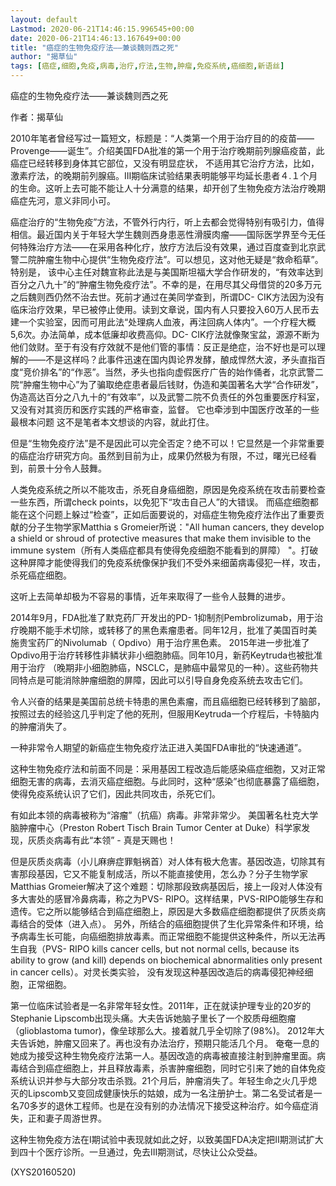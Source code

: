 ```yaml
---
layout: default
Lastmod: 2020-06-21T14:46:15.996545+00:00
date: 2020-06-21T14:46:13.167649+00:00
title: "癌症的生物免疫疗法——兼谈魏则西之死"
author: "揭草仙"
tags: [癌症,细胞,免疫,病毒,治疗,疗法,生物,肿瘤,免疫系统,癌细胞,新语丝]
---
```


癌症的生物免疫疗法——兼谈魏则西之死

作者：揭草仙

2010年笔者曾经写过一篇短文，标题是：“人类第一个用于治疗目的的疫苗——Provenge——诞生”。介绍美国FDA批准的第一个用于治疗晚期前列腺癌疫苗，此癌症已经转移到身体其它部位，又没有明显症状， 不适用其它治疗方法，比如，激素疗法，的晚期前列腺癌。III期临床试验结果表明能够平均延长患者４.１个月的生命。这听上去可能不能让人十分满意的结果，却开创了生物免疫方法治疗晚期癌症先河，意义非同小可。

癌症治疗的“生物免疫”方法，不管外行内行，听上去都会觉得特别有吸引力，值得相信。最近国内关于年轻大学生魏则西身患恶性滑膜肉瘤——国际医学界至今无任何特殊治疗方法——在采用各种化疗，放疗方法后没有效果，通过百度查到北京武警二院肿瘤生物中心提供“生物免疫疗法”。可以想见，这对他无疑是“救命稻草”。特别是， 该中心主任对魏宣称此法是与美国斯坦福大学合作研发的，“有效率达到百分之八九十”的“肿瘤生物免疫疗法”。不幸的是，在用尽其父母借贷的20多万元之后魏则西仍然不治去世。死前才通过在美同学查到，所谓DC- CIK方法因为没有临床治疗效果，早已被停止使用。读到文章说，国内有人只要投入60万人民币去建一个实验室，因而可用此法“处理病人血液，再注回病人体内”。一个疗程大概5,6次。办法简单，成本低廉却收费高仰。DC- CIK疗法就像聚宝盆，源源不断为他们敛财。至于有没有疗效就不是他们管的事情：反正是绝症，治不好也是可以理解的——不是这样吗？此事件迅速在国内舆论界发酵，酿成悍然大波，矛头直指百度“竞价排名”的“作恶”。当然，矛头也指向虚假医疗广告的始作俑者，北京武警二院“肿瘤生物中心”为了骗取绝症患者最后钱财，伪造和美国著名大学“合作研发”，伪造高达百分之八九十的“有效率”，以及武警二院不负责任的外包重要医疗科室，又没有对其资历和医疗实践的严格审查，监督。 它也牵涉到中国医疗改革的一些最根本问题 这不是笔者本文想谈的内容，就此打住。

但是“生物免疫疗法”是不是因此可以完全否定？绝不可以！它显然是一个非常重要的癌症治疗研究方向。虽然到目前为止，成果仍然极为有限，不过，曙光已经看到，前景十分令人鼓舞。

人类免疫系统之所以不能攻击，杀死自身癌细胞，原因是免疫系统在攻击前要检查一些东西，所谓check points，以免犯下“攻击自己人”的大错误。 而癌症细胞都能在这个问题上躲过“检查”，正如后面要说的，对癌症生物免疫疗法作出了重要贡献的分子生物学家Matthia s Gromeier所说："All human cancers, they develop a shield or shroud of protective measures that make them invisible to the immune system（所有人类癌症都具有使得免疫细胞不能看到的屏障） "。打破这种屏障才能使得我们的免疫系统像保护我们不受外来细菌病毒侵犯一样，攻击，杀死癌症细胞。

这听上去简单却极为不容易的事情，近年来取得了一些令人鼓舞的进步。

2014年9月，FDA批准了默克药厂开发出的PD- 1抑制剂Pembrolizumab，用于治疗晚期不能手术切除，或转移了的黑色素瘤患者。同年12月，批准了美国百时美施贵宝药厂的Nivolumab（ Opdivo）用于治疗黑色素。 2015年进一步批准了Opdivo用于治疗转移性非鳞状非小细胞肺癌。同年10月，新药Keytruda也被批准用于治疗 （晚期非小细胞肺癌，NSCLC，是肺癌中最常见的一种）。这些药物共同特点是可能消除肿瘤细胞的屏障，因此可以引导自身免疫系统去攻击它们。

令人兴奋的结果是美国前总统卡特患的黑色素瘤，而且癌细胞已经转移到了脑部，按照过去的经验这几乎判定了他的死刑，但服用Keytruda一个疗程后，卡特脑内的肿瘤消失了。

一种非常令人期望的新癌症生物免疫疗法正进入美国FDA审批的“快速通道”。

这种生物免疫疗法和前面不同是：采用基因工程改造后能感染癌症细胞，又对正常细胞无害的病毒，去消灭癌症细胞。与此同时，这种“感染”也彻底暴露了癌细胞，使得免疫系统认识了它们，因此共同攻击，杀死它们。

有如此本领的病毒被称为“溶瘤”（抗癌）病毒。非常非常少。 美国著名杜克大学脑肿瘤中心（Preston Robert Tisch Brain Tumor Center at Duke）科学家发现，灰质炎病毒有此“本领” - 真是天赐也！

但是灰质炎病毒（小儿麻痹症罪魁祸首）对人体有极大危害。基因改造，切除其有害那段基因，它又不能复制成活，所以不能直接使用，怎么办？分子生物学家Matthias Gromeier解决了这个难题：切除那段致病基因后，接上一段对人体没有多大害处的感冒冷鼻病毒，称之为PVS- RIPO。这样结果，PVS-RIPO能够生存和遗传。它之所以能够结合到癌症细胞上，原因是大多数癌症细胞都提供了灰质炎病毒结合的受体（进入点）。 另外，所结合的癌细胞提供了生化异常条件和环境，给予病毒生长可能，向癌细胞排放毒素。而正常细胞不能提供这种条件，所以无法再生自我（PVS- RIPO kills cancer cells, but not normal cells, because its ability to grow (and kill) depends on biochemical abnormalities only present in cancer cells）。对灵长类实验， 没有发现这种基因改造后的病毒侵犯神经细胞，正常细胞。

第一位临床试验者是一名非常年轻女性。2011年，正在就读护理专业的20岁的Stephanie Lipscomb出现头痛。大夫告诉她脑子里长了一个胶质母细胞瘤（glioblastoma tumor)，像垒球那么大。接着就几乎全切除了(98%)。 2012年大夫告诉她，肿瘤又回来了。再也没有办法治疗，预期只能活几个月。 奄奄一息的她成为接受这种生物免疫疗法第一人。基因改造的病毒被直接注射到肿瘤里面。病毒结合到癌症细胞上，并且释放毒素，杀害肿瘤细胞，同时它引来了她的自体免疫系统认识并参与大部分攻击杀戮。21个月后，肿瘤消失了。年轻生命之火几乎熄灭的Lipscomb又变回成健康快乐的姑娘，成为一名注册护士。第二名受试者是一名70多岁的退休工程师。也是在没有别的办法情况下接受这种治疗。如今癌症消失，正和妻子周游世界。

这种生物免疫方法在I期试验中表现就如此之好，以致美国FDA决定把II期测试扩大到四十个医疗诊所。一旦通过，免去III期测试，尽快让公众受益。

(XYS20160520)

